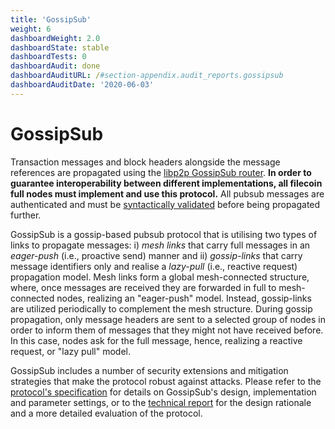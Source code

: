 ```yaml
---
title: 'GossipSub'
weight: 6
dashboardWeight: 2.0
dashboardState: stable
dashboardTests: 0
dashboardAudit: done
dashboardAuditURL: /#section-appendix.audit_reports.gossipsub
dashboardAuditDate: '2020-06-03'
---
```


# GossipSub

Transaction messages and block headers alongside the message references are propagated using the [libp2p GossipSub router](https://github.com/libp2p/specs/tree/master/pubsub/gossipsub). **In order to guarantee interoperability between different implementations, all filecoin full nodes must implement and use this protocol.** All pubsub messages are authenticated and must be [syntactically validated](message#message-syntax-validation) before being propagated further.

GossipSub is a gossip-based pubsub protocol that is utilising two types of links to propagate messages: i) _mesh links_ that carry full messages in an _eager-push_ (i.e., proactive send) manner and ii) _gossip-links_ that carry message identifiers only and realise a _lazy-pull_ (i.e., reactive request) propagation model. Mesh links form a global mesh-connected structure, where, once messages are received they are forwarded in full to mesh-connected nodes, realizing an "eager-push" model. Instead, gossip-links are utilized periodically to complement the mesh structure. During gossip propagation, only message headers are sent to a selected group of nodes in order to inform them of messages that they might not have received before. In this case, nodes ask for the full message, hence, realizing a reactive request, or "lazy pull" model.

GossipSub includes a number of security extensions and mitigation strategies that make the protocol robust against attacks. Please refer to the [protocol's specification](https://github.com/libp2p/specs/blob/master/pubsub/gossipsub/gossipsub-v1.1.md) for details on GossipSub's design, implementation and parameter settings, or to the [technical report](https://arxiv.org/abs/2007.02754) for the design rationale and a more detailed evaluation of the protocol.
